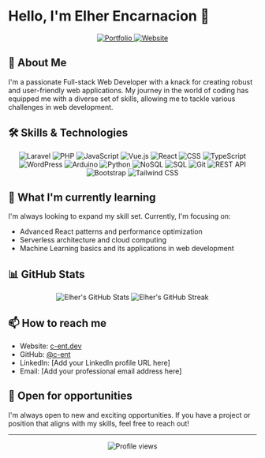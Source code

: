 # Hello, I'm Elher Encarnacion 👋

<div align="center">
  <a href="https://c-ent.github.io">
    <img src="https://img.shields.io/badge/Portfolio-c--ent.github.io-blue?style=for-the-badge&logo=github" alt="Portfolio">
  </a>
  <a href="https://c-ent.dev/">
    <img src="https://img.shields.io/badge/Website-c--ent.dev-green?style=for-the-badge&logo=google-chrome" alt="Website">
  </a>
</div>

## 🚀 About Me

I'm a passionate Full-stack Web Developer with a knack for creating robust and user-friendly web applications. My journey in the world of coding has equipped me with a diverse set of skills, allowing me to tackle various challenges in web development.

## 🛠️ Skills & Technologies

<p align="center">
  <img src="https://img.shields.io/badge/-Laravel-FF2D20?style=for-the-badge&logo=laravel&logoColor=white" alt="Laravel">
  <img src="https://img.shields.io/badge/-PHP-777BB4?style=for-the-badge&logo=php&logoColor=white" alt="PHP">
  <img src="https://img.shields.io/badge/-JavaScript-F7DF1E?style=for-the-badge&logo=javascript&logoColor=black" alt="JavaScript">
  <img src="https://img.shields.io/badge/-Vue.js-4FC08D?style=for-the-badge&logo=vue.js&logoColor=white" alt="Vue.js">
  <img src="https://img.shields.io/badge/-React-61DAFB?style=for-the-badge&logo=react&logoColor=black" alt="React">
  <img src="https://img.shields.io/badge/-CSS-1572B6?style=for-the-badge&logo=css3&logoColor=white" alt="CSS">
  <img src="https://img.shields.io/badge/-TypeScript-3178C6?style=for-the-badge&logo=typescript&logoColor=white" alt="TypeScript">
  <img src="https://img.shields.io/badge/-WordPress-21759B?style=for-the-badge&logo=wordpress&logoColor=white" alt="WordPress">
  <img src="https://img.shields.io/badge/-Arduino-00979D?style=for-the-badge&logo=arduino&logoColor=white" alt="Arduino">
  <img src="https://img.shields.io/badge/-Python-3776AB?style=for-the-badge&logo=python&logoColor=white" alt="Python">
  <img src="https://img.shields.io/badge/-NoSQL-4DB33D?style=for-the-badge&logo=mongodb&logoColor=white" alt="NoSQL">
  <img src="https://img.shields.io/badge/-SQL-4479A1?style=for-the-badge&logo=mysql&logoColor=white" alt="SQL">
  <img src="https://img.shields.io/badge/-Git-F05032?style=for-the-badge&logo=git&logoColor=white" alt="Git">
  <img src="https://img.shields.io/badge/-REST_API-FF6C37?style=for-the-badge&logo=postman&logoColor=white" alt="REST API">
  <img src="https://img.shields.io/badge/-Bootstrap-7952B3?style=for-the-badge&logo=bootstrap&logoColor=white" alt="Bootstrap">
  <img src="https://img.shields.io/badge/-Tailwind_CSS-38B2AC?style=for-the-badge&logo=tailwind-css&logoColor=white" alt="Tailwind CSS">
</p>

## 🌱 What I'm currently learning

I'm always looking to expand my skill set. Currently, I'm focusing on:

- Advanced React patterns and performance optimization
- Serverless architecture and cloud computing
- Machine Learning basics and its applications in web development

## 📊 GitHub Stats

<div align="center">
  <img src="https://github-readme-stats.vercel.app/api?username=c-ent&show_icons=true&theme=radical" alt="Elher's GitHub Stats">
  <img src="https://github-readme-streak-stats.herokuapp.com/?user=c-ent&theme=radical" alt="Elher's GitHub Streak">
</div>

## 📫 How to reach me

- Website: [c-ent.dev](https://c-ent.dev/)
- GitHub: [@c-ent](https://github.com/c-ent)
- LinkedIn: [Add your LinkedIn profile URL here]
- Email: [Add your professional email address here]

## 💼 Open for opportunities

I'm always open to new and exciting opportunities. If you have a project or position that aligns with my skills, feel free to reach out!

---

<div align="center">
  <img src="https://komarev.com/ghpvc/?username=c-ent&color=blueviolet&style=flat-square" alt="Profile views">
</div>
